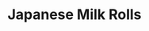 ---
layout: ../../layouts/RecipeLayout.astro
title: Japanese Milk Rolls
image: /recipes/images/rolls.png
difficulty: 4/5
prepTime: 240 minutes
cookTime: 30 minutes
servings: 9 rolls
ingredients:
- "**TANGZHONG**"
- Bread Flour (20g)
- Water (27g)
- Whole Milk (60g)<br><br>

- "**BREAD DOUGH**"
- Bread Flour (320g)
- Active/Instant Yeast (9g)
- Kosher Salt (3g)
- Whole Milk (120g)
- Sugar (56g)
- Butter (3 tbsp, softened)
- Egg (1, room temperature)<br><br>

- "**EGG WASH**"
- Egg (1)
- Milk (1 tbsp)<br><br>

- "**GARLIC BUTTER**"
- Garlic (1-2 cloves, minced)
- Butter (4 tbsp)

steps:
- Combine all tangzhong ingredients together in a small saucepan over medium heat. Constantly whisk together until it becomes a paste. If you do not constantly whisk, it will stick and burn.
- Once it is thickened into a paste, remove from heat and let it cool to room temperature.
- In the bowl of a stand mixer, add the flour, yeast, salt, and sugar. Add in the milk, tangzhong mixture, and a whole egg. Mix on low speed until a loose dough ball comes together.
- When a ball forms, turn up the speed to medium low. Add the softened butter one tablespoon at a time, waiting until it is fully incorporated before adding the next. This should take 5-7 minutes.
- Once all the butter is added and nothing is sticking to the sides, dump the dough onto a clean work surface and roll into a tight ball.
- Place the dough into a large, lightly oiled bowl, and cover with a damp towel. Allow to rise at room temperatue until doubled in size, 1-2 hours.
- Punch down the dough, and dump onto a lightly floured work surface. Divide into 9 equal pieces, around 75g each.
- Oil a 9x9 baking dish. Roll each dough piece into small, tight balls, and place into the baking dish in rows of 3.
- Cover with a damp towel and allow to rise for 1-2 hours.
- 30 minutes before baking, preheat the oven to 350F.
- Make the egg wash, and brush on top of the rolls. Bake in the preheated oven for 28-30 minutes.
- While the rolls are baking, add the minced garlic and butter to a cold, small saucepan and turn on over medium heat.
- Sweat the garlic for 30 seconds until lightly cooked, and immediately remove from the heat.
- Once rolls are golden brown, remove from oven and immediately brush with garlic salt and top with a pinch of flakey salt.
---